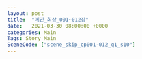```yaml
---
layout: post
title:  "메인_회상_001~012장"
date:   2021-03-30 08:00:00 +0000
categories: Main
Tags: Story Main
SceneCode: ["scene_skip_cp001-012_q1_s10"]
---
```

